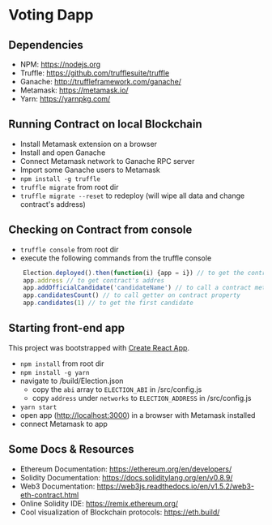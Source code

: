 # Voting Dapp

## Dependencies
- NPM: https://nodejs.org
- Truffle: https://github.com/trufflesuite/truffle
- Ganache: http://truffleframework.com/ganache/
- Metamask: https://metamask.io/
- Yarn: https://yarnpkg.com/

## Running Contract on local Blockchain
- Install Metamask extension on a browser 
- Install and open Ganache
- Connect Metamask network to Ganache RPC server
- Import some Ganache users to Metamask 
- `npm install -g truffle`
- `truffle migrate` from root dir
- `truffle migrate --reset` to redeploy (will wipe all data and change contract's address)
  
## Checking on Contract from console 
- `truffle console` from root dir
- execute the following commands from the truffle console
``` javascript
    Election.deployed().then(function(i) {app = i}) // to get the contract instance
    app.address // to get contract's addres
    app.addOfficialCandidate('candidateName') // to call a contract method
    app.candidatesCount() // to call getter on contract property
    app.candidates(1) // to get the first candidate
```

## Starting front-end app
This project was bootstrapped with [Create React App](https://github.com/facebook/create-react-app).

- `npm install` from root dir
- `npm install -g yarn`
- navigate to /build/Election.json
  - copy the `abi` array to `ELECTION_ABI` in /src/config.js 
  - copy `address` under `networks` to `ELECTION_ADDRESS` in /src/config.js
- `yarn start`
- open app ([http://localhost:3000](http://localhost:3000)) in a browser with Metamask installed
- connect Metamask to app


## Some Docs & Resources
- Ethereum Documentation: https://ethereum.org/en/developers/
- Solidity Documentation: https://docs.soliditylang.org/en/v0.8.9/
- Web3 Documentation: https://web3js.readthedocs.io/en/v1.5.2/web3-eth-contract.html
- Online Solidity IDE: https://remix.ethereum.org/
- Cool visualization of Blockchain protocols: https://eth.build/